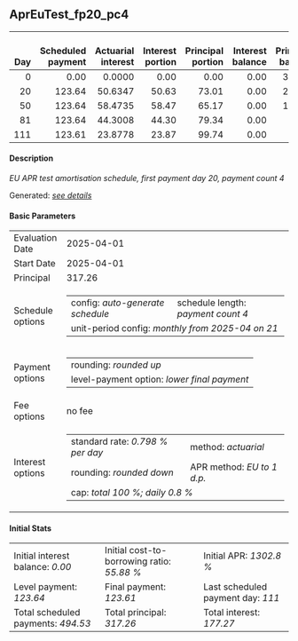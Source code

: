 <h2>AprEuTest_fp20_pc4</h2>
<table>
    <thead style="vertical-align: bottom;">
        <th style="text-align: right;">Day</th>
        <th style="text-align: right;">Scheduled payment</th>
        <th style="text-align: right;">Actuarial interest</th>
        <th style="text-align: right;">Interest portion</th>
        <th style="text-align: right;">Principal portion</th>
        <th style="text-align: right;">Interest balance</th>
        <th style="text-align: right;">Principal balance</th>
        <th style="text-align: right;">Total actuarial interest</th>
        <th style="text-align: right;">Total interest</th>
        <th style="text-align: right;">Total principal</th>
    </thead>
    <tr style="text-align: right;">
        <td class="ci00">0</td>
        <td class="ci01" style="white-space: nowrap;">0.00</td>
        <td class="ci02">0.0000</td>
        <td class="ci03">0.00</td>
        <td class="ci04">0.00</td>
        <td class="ci05">0.00</td>
        <td class="ci06">317.26</td>
        <td class="ci07">0.0000</td>
        <td class="ci08">0.00</td>
        <td class="ci09">0.00</td>
    </tr>
    <tr style="text-align: right;">
        <td class="ci00">20</td>
        <td class="ci01" style="white-space: nowrap;">123.64</td>
        <td class="ci02">50.6347</td>
        <td class="ci03">50.63</td>
        <td class="ci04">73.01</td>
        <td class="ci05">0.00</td>
        <td class="ci06">244.25</td>
        <td class="ci07">50.6347</td>
        <td class="ci08">50.63</td>
        <td class="ci09">73.01</td>
    </tr>
    <tr style="text-align: right;">
        <td class="ci00">50</td>
        <td class="ci01" style="white-space: nowrap;">123.64</td>
        <td class="ci02">58.4735</td>
        <td class="ci03">58.47</td>
        <td class="ci04">65.17</td>
        <td class="ci05">0.00</td>
        <td class="ci06">179.08</td>
        <td class="ci07">109.1081</td>
        <td class="ci08">109.10</td>
        <td class="ci09">138.18</td>
    </tr>
    <tr style="text-align: right;">
        <td class="ci00">81</td>
        <td class="ci01" style="white-space: nowrap;">123.64</td>
        <td class="ci02">44.3008</td>
        <td class="ci03">44.30</td>
        <td class="ci04">79.34</td>
        <td class="ci05">0.00</td>
        <td class="ci06">99.74</td>
        <td class="ci07">153.4090</td>
        <td class="ci08">153.40</td>
        <td class="ci09">217.52</td>
    </tr>
    <tr style="text-align: right;">
        <td class="ci00">111</td>
        <td class="ci01" style="white-space: nowrap;">123.61</td>
        <td class="ci02">23.8778</td>
        <td class="ci03">23.87</td>
        <td class="ci04">99.74</td>
        <td class="ci05">0.00</td>
        <td class="ci06">0.00</td>
        <td class="ci07">177.2867</td>
        <td class="ci08">177.27</td>
        <td class="ci09">317.26</td>
    </tr>
</table>
<h4>Description</h4>
<p><i>EU APR test amortisation schedule, first payment day 20, payment count 4</i></p>
<p>Generated: <i><a href="../GeneratedDate.md">see details</a></i></p>
<h4>Basic Parameters</h4>
<table>
    <tr>
        <td>Evaluation Date</td>
        <td>2025-04-01</td>
    </tr>
    <tr>
        <td>Start Date</td>
        <td>2025-04-01</td>
    </tr>
    <tr>
        <td>Principal</td>
        <td>317.26</td>
    </tr>
    <tr>
        <td>Schedule options</td>
        <td>
            <table>
                <tr>
                    <td>config: <i>auto-generate schedule</i></td>
                    <td>schedule length: <i><i>payment count</i> 4</i></td>
                </tr>
                <tr>
                    <td colspan="2" style="white-space: nowrap;">unit-period config: <i>monthly from 2025-04 on 21</i></td>
                </tr>
            </table>
        </td>
    </tr>
    <tr>
        <td>Payment options</td>
        <td>
            <table>
                <tr>
                    <td>rounding: <i>rounded up</i></td>
                </tr>
                <tr>
                    <td>level-payment option: <i>lower&nbsp;final&nbsp;payment</i></td>
                </tr>
            </table>
        </td>
    </tr>
    <tr>
        <td>Fee options</td>
        <td>no fee
        </td>
    </tr>
    <tr>
        <td>Interest options</td>
        <td>
            <table>
                <tr>
                    <td>standard rate: <i>0.798 % per day</i></td>
                    <td>method: <i>actuarial</i></td>
                </tr>
                <tr>
                    <td>rounding: <i>rounded down</i></td>
                    <td>APR method: <i>EU to 1 d.p.</i></td>
                </tr>
                <tr>
                    <td colspan="2">cap: <i>total 100 %; daily 0.8 %</td>
                </tr>
            </table>
        </td>
    </tr>
</table>
<h4>Initial Stats</h4>
<table>
    <tr>
        <td>Initial interest balance: <i>0.00</i></td>
        <td>Initial cost-to-borrowing ratio: <i>55.88 %</i></td>
        <td>Initial APR: <i>1302.8 %</i></td>
    </tr>
    <tr>
        <td>Level payment: <i>123.64</i></td>
        <td>Final payment: <i>123.61</i></td>
        <td>Last scheduled payment day: <i>111</i></td>
    </tr>
    <tr>
        <td>Total scheduled payments: <i>494.53</i></td>
        <td>Total principal: <i>317.26</i></td>
        <td>Total interest: <i>177.27</i></td>
    </tr>
</table>